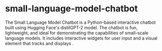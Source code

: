 # small-language-model-chatbot
The Small Language Model Chatbot is a Python-based interactive chatbot built using Hugging Face's distilGPT-2 model. The chatbot is fun, lightweight, and ideal for demonstrating the capabilities of small-scale language models. It includes interactive widgets for user input and a visual element that tracks and displays .

